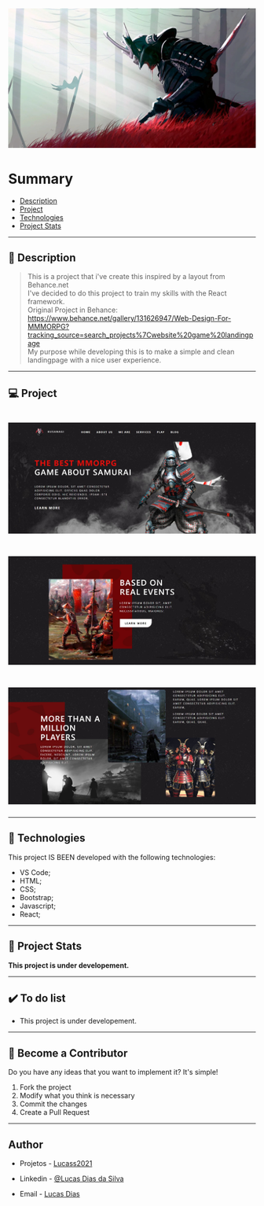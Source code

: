 <h1 align="center">
    <img src="./git/capa.jpg"/>
</h1>

# Summary

- [Description](#📝-Description)
- [Project](#💻-Project)
- [Technologies](#🚀-Technologies)
- [Project Stats](#🎯-Project-Stats)

---

## 📝 Description

> This is a project that i've create this inspired by a layout from Behance.net <br>
> I've decided to do this project to train my skills with the React framework. <br>
> Original Project in Behance: https://www.behance.net/gallery/131626947/Web-Design-For-MMMORPG?tracking_source=search_projects%7Cwebsite%20game%20landingpage <br>
> My purpose while developing this is to make a simple and clean landingpage with a nice user experience.



---

## 💻 Project

<h1 align="center">
    <img src="./git/projeto1.jpg"/>
</h1>
<h1 align="center">
    <img src="./git/projeto2.jpg"/>
</h1>
<h1 align="center">
    <img src="./git/projeto3.jpg"/>
</h1>



---

## 🚀 Technologies
This project IS BEEN developed with the following technologies:
* VS Code;
* HTML;
* CSS;
* Bootstrap;
* Javascript;
* React;



---

## 🎯 Project Stats

<strong>This project is under developement.</strong>


---

## :heavy_check_mark: To do list

- This project is under developement.

---

## :handshake: Become a Contributor

Do you have any ideas that you want to implement it? It's simple!

1. Fork the project
2. Modify what you think is necessary
3. Commit the changes
4. Create a Pull Request

---

## Author

- Projetos - [Lucass2021](https://github.com/Lucass2021)

- Linkedin - [@Lucas Dias da Silva](https://www.linkedin.com/in/lucas-dias-da-silva-118954199/)

- Email - [Lucas Dias](mailto:lucas.allx@hotmail.com")
